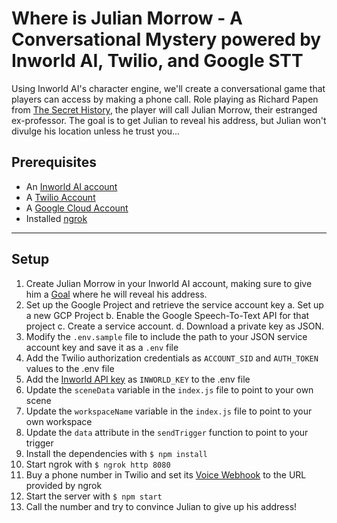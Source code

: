 # Where is Julian Morrow - A Conversational Mystery powered by Inworld AI, Twilio, and Google STT

Using Inworld AI's character engine, we'll create a conversational game that players can access by making a phone call. Role playing as Richard Papen from [The Secret History](https://www.goodreads.com/en/book/show/29044), the player will call Julian Morrow, their estranged ex-professor. The goal is to get Julian to reveal his address, but Julian won't divulge his location unless he trust you...

## Prerequisites

- An [Inworld AI account](https://inworld.ai/)
- A [Twilio Account](https://www.twilio.com/try-twilio)
- A [Google Cloud Account](https://cloud.google.com/)
- Installed [ngrok](https://ngrok.com/)

---

## Setup

1. Create Julian Morrow in your Inworld AI account, making sure to give him a [Goal](https://docs.inworld.ai/docs/tutorial-basics/goals/#goals-20) where he will reveal his address.
2. Set up the Google Project and retrieve the service account key
    a. Set up a new GCP Project
    b. Enable the Google Speech-To-Text API for that project
    c. Create a service account.
    d. Download a private key as JSON.
4.  Modify the `.env.sample` file to include the path to your JSON service account key and save it as a `.env` file
5.  Add the Twilio authorization credentials as `ACCOUNT_SID` and `AUTH_TOKEN` values to the .env file
6.  Add the [Inworld API key](https://docs.inworld.ai/docs/tutorial-api/getting-started/#authorization-signature) as `INWORLD_KEY` to the .env file
7.  Update the `sceneData` variable in the `index.js` file to point to your own scene
8.  Update the `workspaceName` variable in the `index.js` file to point to your own workspace
9.  Update the `data` attribute in the `sendTrigger` function to point to your trigger
10.  Install the dependencies with `$ npm install`
11.  Start ngrok with `$ ngrok http 8080`
12. Buy a phone number in Twilio and set its [Voice Webhook](https://www.twilio.com/docs/usage/webhooks/getting-started-twilio-webhooks) to the URL provided by ngrok
13. Start the server with `$ npm start`
14. Call the number and try to convince Julian to give up his address!
